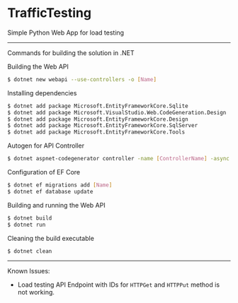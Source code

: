 # TrafficTesting
Simple Python Web App for load testing


---

Commands for building the solution in .NET

Building the Web API

```sh
$ dotnet new webapi --use-controllers -o [Name]
```

Installing dependencies
```sh
$ dotnet add package Microsoft.EntityFrameworkCore.Sqlite
$ dotnet add package Microsoft.VisualStudio.Web.CodeGeneration.Design
$ dotnet add package Microsoft.EntityFrameworkCore.Design
$ dotnet add package Microsoft.EntityFrameworkCore.SqlServer
$ dotnet add package Microsoft.EntityFrameworkCore.Tools
```

Autogen for API Controller
```sh
$ dotnet aspnet-codegenerator controller -name [ControllerName] -async -api -m [ModelName] -dc [DbContextName] -outDir [OutputDir]
```

Configuration of EF Core
```sh
$ dotnet ef migrations add [Name]
$ dotnet ef database update 
```

Building and running the Web API
```sh
$ dotnet build
$ dotnet run
```

Cleaning the build executable
```sh
$ dotnet clean
```

--- 

Known Issues:
- Load testing API Endpoint with IDs for `HTTPGet` and `HTTPPut` method is not working. 